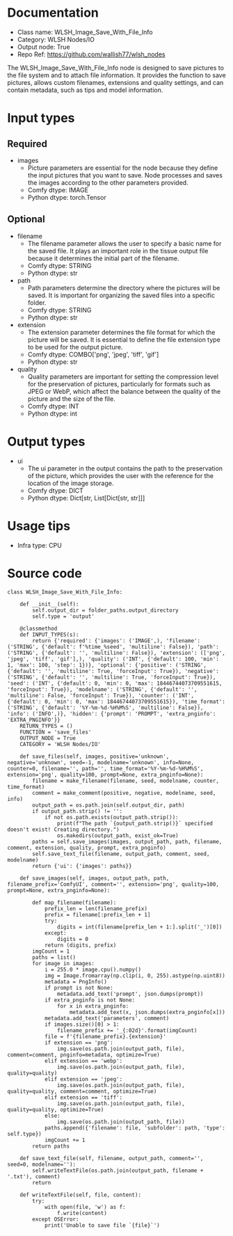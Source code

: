 # Documentation
- Class name: WLSH_Image_Save_With_File_Info
- Category: WLSH Nodes/IO
- Output node: True
- Repo Ref: https://github.com/wallish77/wlsh_nodes

The WLSH_Image_Save_With_File_Info node is designed to save pictures to the file system and to attach file information. It provides the function to save pictures, allows custom filenames, extensions and quality settings, and can contain metadata, such as tips and model information.

# Input types
## Required
- images
    - Picture parameters are essential for the node because they define the input pictures that you want to save. Node processes and saves the images according to the other parameters provided.
    - Comfy dtype: IMAGE
    - Python dtype: torch.Tensor
## Optional
- filename
    - The filename parameter allows the user to specify a basic name for the saved file. It plays an important role in the tissue output file because it determines the initial part of the filename.
    - Comfy dtype: STRING
    - Python dtype: str
- path
    - Path parameters determine the directory where the pictures will be saved. It is important for organizing the saved files into a specific folder.
    - Comfy dtype: STRING
    - Python dtype: str
- extension
    - The extension parameter determines the file format for which the picture will be saved. It is essential to define the file extension type to be used for the output picture.
    - Comfy dtype: COMBO['png', 'jpeg', 'tiff', 'gif']
    - Python dtype: str
- quality
    - Quality parameters are important for setting the compression level for the preservation of pictures, particularly for formats such as JPEG or WebP, which affect the balance between the quality of the picture and the size of the file.
    - Comfy dtype: INT
    - Python dtype: int

# Output types
- ui
    - The ui parameter in the output contains the path to the preservation of the picture, which provides the user with the reference for the location of the image storage.
    - Comfy dtype: DICT
    - Python dtype: Dict[str, List[Dict[str, str]]]

# Usage tips
- Infra type: CPU

# Source code
```
class WLSH_Image_Save_With_File_Info:

    def __init__(self):
        self.output_dir = folder_paths.output_directory
        self.type = 'output'

    @classmethod
    def INPUT_TYPES(s):
        return {'required': {'images': ('IMAGE',), 'filename': ('STRING', {'default': f'%time_%seed', 'multiline': False}), 'path': ('STRING', {'default': '', 'multiline': False}), 'extension': (['png', 'jpeg', 'tiff', 'gif'],), 'quality': ('INT', {'default': 100, 'min': 1, 'max': 100, 'step': 1})}, 'optional': {'positive': ('STRING', {'default': '', 'multiline': True, 'forceInput': True}), 'negative': ('STRING', {'default': '', 'multiline': True, 'forceInput': True}), 'seed': ('INT', {'default': 0, 'min': 0, 'max': 18446744073709551615, 'forceInput': True}), 'modelname': ('STRING', {'default': '', 'multiline': False, 'forceInput': True}), 'counter': ('INT', {'default': 0, 'min': 0, 'max': 18446744073709551615}), 'time_format': ('STRING', {'default': '%Y-%m-%d-%H%M%S', 'multiline': False}), 'info': ('INFO',)}, 'hidden': {'prompt': 'PROMPT', 'extra_pnginfo': 'EXTRA_PNGINFO'}}
    RETURN_TYPES = ()
    FUNCTION = 'save_files'
    OUTPUT_NODE = True
    CATEGORY = 'WLSH Nodes/IO'

    def save_files(self, images, positive='unknown', negative='unknown', seed=-1, modelname='unknown', info=None, counter=0, filename='', path='', time_format='%Y-%m-%d-%H%M%S', extension='png', quality=100, prompt=None, extra_pnginfo=None):
        filename = make_filename(filename, seed, modelname, counter, time_format)
        comment = make_comment(positive, negative, modelname, seed, info)
        output_path = os.path.join(self.output_dir, path)
        if output_path.strip() != '':
            if not os.path.exists(output_path.strip()):
                print(f"The path `{output_path.strip()}` specified doesn't exist! Creating directory.")
                os.makedirs(output_path, exist_ok=True)
        paths = self.save_images(images, output_path, path, filename, comment, extension, quality, prompt, extra_pnginfo)
        self.save_text_file(filename, output_path, comment, seed, modelname)
        return {'ui': {'images': paths}}

    def save_images(self, images, output_path, path, filename_prefix='ComfyUI', comment='', extension='png', quality=100, prompt=None, extra_pnginfo=None):

        def map_filename(filename):
            prefix_len = len(filename_prefix)
            prefix = filename[:prefix_len + 1]
            try:
                digits = int(filename[prefix_len + 1:].split('_')[0])
            except:
                digits = 0
            return (digits, prefix)
        imgCount = 1
        paths = list()
        for image in images:
            i = 255.0 * image.cpu().numpy()
            img = Image.fromarray(np.clip(i, 0, 255).astype(np.uint8))
            metadata = PngInfo()
            if prompt is not None:
                metadata.add_text('prompt', json.dumps(prompt))
            if extra_pnginfo is not None:
                for x in extra_pnginfo:
                    metadata.add_text(x, json.dumps(extra_pnginfo[x]))
            metadata.add_text('parameters', comment)
            if images.size()[0] > 1:
                filename_prefix += '_{:02d}'.format(imgCount)
            file = f'{filename_prefix}.{extension}'
            if extension == 'png':
                img.save(os.path.join(output_path, file), comment=comment, pnginfo=metadata, optimize=True)
            elif extension == 'webp':
                img.save(os.path.join(output_path, file), quality=quality)
            elif extension == 'jpeg':
                img.save(os.path.join(output_path, file), quality=quality, comment=comment, optimize=True)
            elif extension == 'tiff':
                img.save(os.path.join(output_path, file), quality=quality, optimize=True)
            else:
                img.save(os.path.join(output_path, file))
            paths.append({'filename': file, 'subfolder': path, 'type': self.type})
            imgCount += 1
        return paths

    def save_text_file(self, filename, output_path, comment='', seed=0, modelname=''):
        self.writeTextFile(os.path.join(output_path, filename + '.txt'), comment)
        return

    def writeTextFile(self, file, content):
        try:
            with open(file, 'w') as f:
                f.write(content)
        except OSError:
            print('Unable to save file `{file}`')
```